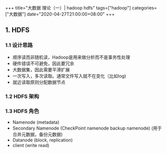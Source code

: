 +++
title="大数据 理论（一）| hadoop hdfs"
tags=["hadoop"]
categories=["大数据"]
date="2020-04-27T21:00:00+08:00"
+++

## 1. HDFS 
### 1.1 设计思路
- 顺序读而非随机读，Hadoop是用来做分析而不是事务性处理
- 硬件错误不可避免，因此要冗余
- 大数据集，因此需要平滑扩展
- 一次写入，多次读取。通常文件写入就不在变化（比如log)
- 就近读取原则分配数据节点

### 1.2 HDFS 架构


### 1.3 HDFS 角色
- Namenode (metadata)
- Secondary Namenode (CheckPoint namenode backup namenode) (用于合并元数据，备份元数据)
- Datanode (block, replication)
- client (write read)

